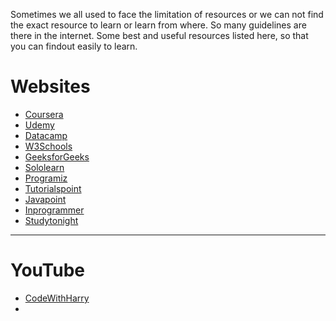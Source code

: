 Sometimes we all used to face the limitation of resources or we can not find the exact resource to learn or learn from where. So many guidelines are there in the internet. Some best and useful resources listed here, so that you can findout easily to learn.

# Websites
- <a href="https://www.coursera.org">Coursera</a>
- <a href="https://www.udemy.com">Udemy</a>
- <a href="https://www.datacamp.com">Datacamp</a>
- <a href="https://www.w3schools.com">W3Schools</a>
- <a href="https://www.geeksforgeeks.org">GeeksforGeeks</a>
- <a href="https://www.sololern.com">Sololearn</a>
- <a href="https://www.programiz.com">Programiz</a>
- <a href="https://www.tutorialspoint.com">Tutorialspoint</a>
- <a href="https://www.javapoint.com">Javapoint</a>
- <a href="https://www.inprogrammer.com">Inprogrammer</a>
- <a href="https://www.studytonight.com">Studytonight</a>
---

# YouTube
- <a href='https://www.youtube.com/CodeWithHarry'>CodeWithHarry</a>
- 
